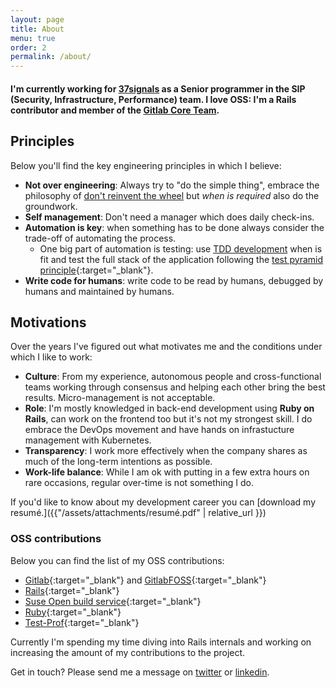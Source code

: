 ```yaml
---
layout: page
title: About
menu: true
order: 2
permalink: /about/
---
```

<h4>
I'm currently working for <a href="https://37signals.com" target="_blank">37signals</a> as a Senior programmer in the SIP (Security, Infrastructure, Performance) team.
I love OSS: I'm a Rails contributor and member of the <a href="https://about.gitlab.com/core-team/" target="_blank">Gitlab Core Team</a>.
</h4>

## Principles

Below you'll find the key engineering principles in which I believe:

- **Not over engineering**: Always try to "do the simple thing", embrace the philosophy of
<a href="http://en.wikipedia.org/wiki/Reinventing_the_wheel" target="blank">don't reinvent the wheel</a> but *when is required* also do the groundwork.
- **Self management**: Don't need a manager which does daily check-ins.
- **Automation is key**: when something has to be done always consider the trade-off of automating the
    process.
  - One big part of automation is testing: use <a href="http://en.wikipedia.org/wiki/Test-driven_development" target="blank">TDD development</a> when is fit
    and test the full stack of the application following the [test pyramid principle](https://martinfowler.com/articles/practical-test-pyramid.html){:target="_blank"}.
- **Write code for humans**: write code to be read by humans, debugged by humans and maintained by humans.

## Motivations

Over the years I've figured out what motivates me and the conditions under which I like to work:

- **Culture**: From my experience, autonomous people and cross-functional teams working through consensus and helping each other bring the best results. Micro-management is not acceptable.
- **Role**: I'm mostly knowledged in back-end development using <b>Ruby on Rails</b>, can work on the frontend too but it's not my strongest skill. I do embrace the DevOps movement and have hands on infrastucture management with Kubernetes.
- **Transparency**: I work more effectively when the company shares as much of the long-term intentions as possible.
- **Work-life balance**: While I am ok with putting in a few extra hours on rare occasions, regular over-time is not something I do.

If you'd like to know about my development career you can [download my resumé.]({{"/assets/attachments/resumé.pdf" | relative_url }})

### OSS contributions

Below you can find the list of my OSS contributions:

- [Gitlab](https://gitlab.com/gitlab-org/gitlab/-/merge_requests?scope=all&utf8=%E2%9C%93&state=merged&author_username=jacopo-beschi){:target="_blank"}
and [GitlabFOSS](https://gitlab.com/gitlab-org/gitlab-foss/-/merge_requests?scope=all&utf8=%E2%9C%93&state=merged&author_username=jacopo-beschi){:target="_blank"}
- [Rails](https://contributors.rubyonrails.org/contributors/jacopo/commits){:target="_blank"}
- [Suse Open build service](https://github.com/openSUSE/open-build-service/pulls?q=is%3Apr+is%3Aclosed+author%3Aintrip){:target="_blank"}
- [Ruby](https://github.com/ruby/ruby/pulls?q=is%3Apr+is%3Aclosed+author%3Aintrip){:target="_blank"}
- [Test-Prof](https://github.com/test-prof/test-prof/pulls?q=is%3Apr+is%3Aclosed+author%3Aintrip){:target="_blank"}

Currently I'm spending my time diving into Rails internals and working on increasing the amount of my contributions to the project.

Get in touch? Please send me a message on <a href="https://twitter.com/{{ site.twitter_username }}" title="JacopoBeschi" target="_blank">twitter</a> or <a href="http://www.linkedin.com/in/{{ site.linkedin_username }}" title="jacopobeschi" target="_blank">linkedin</a>.
